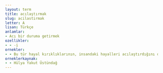 ```yaml
---
layout: term
title: acılaştırmak
slug: acilastirmak
letter: A
lisan: Türkçe
anlamlar:
- Acı bir duruma getirmek
ozellikler:
- - -i
ornekler:
- - Bu tür hayal kırıklıklarının, insandaki hayalleri acılaştırdığını da öğrenmişti.
orneklerkaynak:
- - Hülya Yakut Üstündağ
---
```

